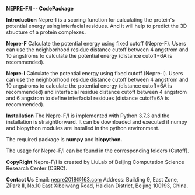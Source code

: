 **NEPRE-F/I -- CodePackage**

**Introduction**
Nepre-I is a scoring function for calculating the protein's potential energy using interfacial residues. And it will help to predict the 3D structure of a protein complexes. 

**Nepre-F**
Calculate the potential energy using fixed cutoff (Nepre-F).
Users can use the neighborhood residue distance cutoff between 4 angstrom and 10 angstroms to calculate the potential energy (distance cutoff=6A is recommended).

**Nepre-I**
Calculate the potential energy using fixed cutoff (Nepre-I).
Users can use the neighborhood residue distance cutoff between 4 angstrom and 10 angstroms to calculate the potential energy (distance cutoff=6A is recommended) and interfacial residue distance cutoff between 4 angstrom and 6 angstrom to define interfacial residues (distance cutoff=6A is recommended).

**Installation**
The Nepre-F/I is implemented with Python 3.7.3 and the installation is straightforward. It can be downloaded and executed if numpy and biopython modules are installed in the python environment.

The required package is **numpy** and **biopython.**

The usage for Nepre-F/I can be found in the corresponding folders (Cutoff).

**CopyRight**
Nepre-F/I is created by LiuLab of Beijing Computation Science Research Center (CSRC).

**Contact Us**
Email: nepre2018@163.com
Address: Building 9, East Zone, ZPark II, No.10 East Xibeiwang Road, Haidian District, Beijing 100193, China.




